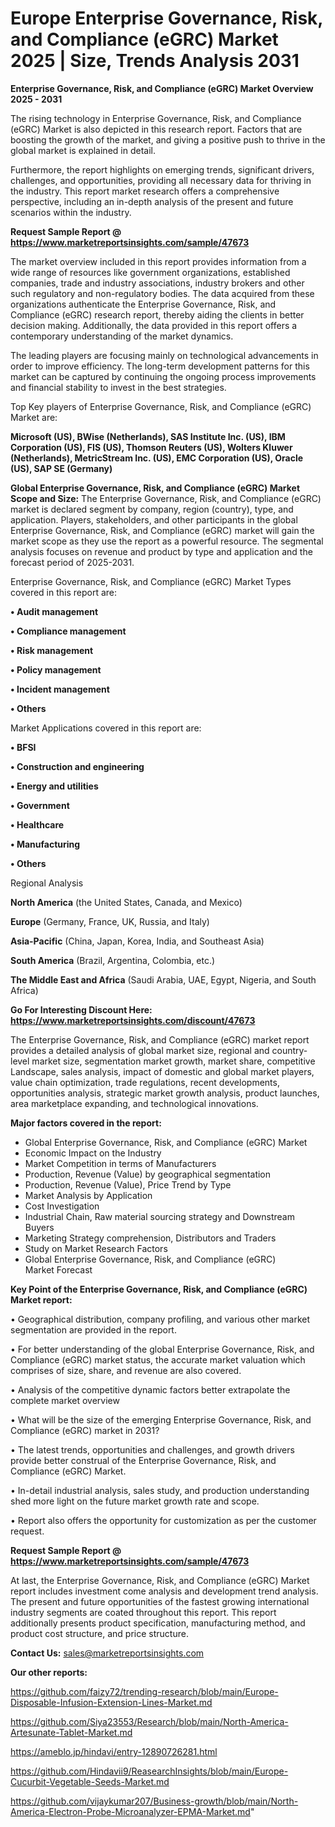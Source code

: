 # Europe Enterprise Governance, Risk, and Compliance (eGRC) Market 2025 | Size, Trends Analysis 2031

<Strong> Enterprise Governance, Risk, and Compliance (eGRC) Market Overview 2025 - 2031</strong>

The rising technology in Enterprise Governance, Risk, and Compliance (eGRC) Market is also depicted in this research report. Factors that are boosting the growth of the market, and giving a positive push to thrive in the global market is explained in detail.

Furthermore, the report highlights on emerging trends, significant drivers, challenges, and opportunities, providing all necessary data for thriving in the industry. This report market research offers a comprehensive perspective, including an in-depth analysis of the present and future scenarios within the industry.

<strong>Request Sample Report @ <a href=https://www.marketreportsinsights.com/sample/47673>https://www.marketreportsinsights.com/sample/47673</a></strong>

The market overview included in this report provides information from a wide range of resources like government organizations, established companies, trade and industry associations, industry brokers and other such regulatory and non-regulatory bodies. The data acquired from these organizations authenticate the Enterprise Governance, Risk, and Compliance (eGRC) research report, thereby aiding the clients in better decision making. Additionally, the data provided in this report offers a contemporary understanding of the market dynamics.

The leading players are focusing mainly on technological advancements in order to improve efficiency. The long-term development patterns for this market can be captured by continuing the ongoing process improvements and financial stability to invest in the best strategies.

Top Key players of Enterprise Governance, Risk, and Compliance (eGRC) Market are:

<strong>Microsoft (US), BWise (Netherlands), SAS Institute Inc. (US), IBM Corporation (US), FIS (US), Thomson Reuters (US), Wolters Kluwer (Netherlands), MetricStream Inc. (US), EMC Corporation (US), Oracle (US), SAP SE (Germany)</strong>

<strong><b>Global Enterprise Governance, Risk, and Compliance (eGRC) Market Scope and Size:</b></strong>
The Enterprise Governance, Risk, and Compliance (eGRC) market is declared segment by company, region (country), type, and application. Players, stakeholders, and other participants in the global Enterprise Governance, Risk, and Compliance (eGRC) market will gain the market scope as they use the report as a powerful resource. The segmental analysis focuses on revenue and product by type and application and the forecast period of 2025-2031.

Enterprise Governance, Risk, and Compliance (eGRC) Market Types covered in this report are:

<strong>•  Audit management

•  Compliance management

•  Risk management

•  Policy management

•  Incident management

•  Others</strong>

Market Applications covered in this report are:

<strong>•  BFSI

•  Construction and engineering

•  Energy and utilities

•  Government

•  Healthcare

•  Manufacturing

•  Others</strong> 

Regional Analysis

<strong>North America</strong> (the United States, Canada, and Mexico)

<strong>Europe</strong> (Germany, France, UK, Russia, and Italy)

<strong>Asia-Pacific</strong> (China, Japan, Korea, India, and Southeast Asia)

<strong>South America</strong> (Brazil, Argentina, Colombia, etc.)

<strong>The Middle East and Africa</strong> (Saudi Arabia, UAE, Egypt, Nigeria, and South Africa)

<strong>Go For Interesting Discount Here: <a href=https://www.marketreportsinsights.com/discount/47673>https://www.marketreportsinsights.com/discount/47673</a></strong>

The Enterprise Governance, Risk, and Compliance (eGRC) market report provides a detailed analysis of global market size, regional and country-level market size, segmentation market growth, market share, competitive Landscape, sales analysis, impact of domestic and global market players, value chain optimization, trade regulations, recent developments, opportunities analysis, strategic market growth analysis, product launches, area marketplace expanding, and technological innovations.

<strong><b>Major factors covered in the report:</b></strong>
<ul>
  <li>Global Enterprise Governance, Risk, and Compliance (eGRC) Market </li>
  <li>Economic Impact on the Industry</li>
  <li>Market Competition in terms of Manufacturers</li>
  <li>Production, Revenue (Value) by geographical segmentation</li>
  <li>Production, Revenue (Value), Price Trend by Type</li>
  <li>Market Analysis by Application</li>
  <li>Cost Investigation</li>
  <li>Industrial Chain, Raw material sourcing strategy and Downstream Buyers</li>
  <li>Marketing Strategy comprehension, Distributors and Traders</li>
  <li>Study on Market Research Factors</li>
  <li>Global Enterprise Governance, Risk, and Compliance (eGRC) Market Forecast</li>
</ul>

<strong><b>Key Point of the Enterprise Governance, Risk, and Compliance (eGRC) Market report:</b></strong>

• Geographical distribution, company profiling, and various other market segmentation are provided in the report.

• For better understanding of the global Enterprise Governance, Risk, and Compliance (eGRC) market status, the accurate market valuation which comprises of size, share, and revenue are also covered.

• Analysis of the competitive dynamic factors better extrapolate the complete market overview

• What will be the size of the emerging Enterprise Governance, Risk, and Compliance (eGRC) market in 2031?

• The latest trends, opportunities and challenges, and growth drivers provide better construal of the Enterprise Governance, Risk, and Compliance (eGRC) Market.

• In-detail industrial analysis, sales study, and production understanding shed more light on the future market growth rate and scope.

• Report also offers the opportunity for customization as per the customer request.

<strong>Request Sample Report @ <a href=https://www.marketreportsinsights.com/sample/47673>https://www.marketreportsinsights.com/sample/47673</a></strong>

At last, the Enterprise Governance, Risk, and Compliance (eGRC) Market report includes investment come analysis and development trend analysis. The present and future opportunities of the fastest growing international industry segments are coated throughout this report. This report additionally presents product specification, manufacturing method, and product cost structure, and price structure.

<strong>Contact Us:</strong>
sales@marketreportsinsights.com

<strong>Our other reports:</strong>

<a href=https://github.com/faizy72/trending-research/blob/main/Europe-Disposable-Infusion-Extension-Lines-Market.md>https://github.com/faizy72/trending-research/blob/main/Europe-Disposable-Infusion-Extension-Lines-Market.md</a>

<a href=https://github.com/Siya23553/Research/blob/main/North-America-Artesunate-Tablet-Market.md>https://github.com/Siya23553/Research/blob/main/North-America-Artesunate-Tablet-Market.md</a>

<a href=https://ameblo.jp/hindavi/entry-12890726281.html>https://ameblo.jp/hindavi/entry-12890726281.html</a>

<a href=https://github.com/Hindavii9/ReasearchInsights/blob/main/Europe-Cucurbit-Vegetable-Seeds-Market.md>https://github.com/Hindavii9/ReasearchInsights/blob/main/Europe-Cucurbit-Vegetable-Seeds-Market.md</a>

<a href=https://github.com/vijaykumar207/Business-growth/blob/main/North-America-Electron-Probe-Microanalyzer-EPMA-Market.md>https://github.com/vijaykumar207/Business-growth/blob/main/North-America-Electron-Probe-Microanalyzer-EPMA-Market.md</a>"
